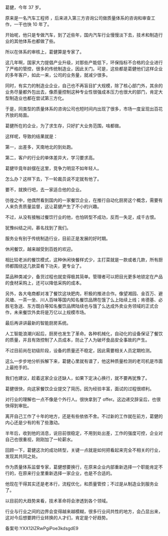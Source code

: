葛健，今年 37 岁。

原来是一名汽车工程师 ，后来进入第三方咨询公司做质量体系的咨询和审查工作，一干也快 10 年了。

开始呢，他只是专做汽车，到了近些年，国内汽车行业慢慢淡下去，技术和制造行业的其他体系也都做了些。

所以在体系的审核上，葛健算是专家了。

这几年啊，国家大力提倡产业升级，对那些产能低下，环保指标不合格的企业进行了严格的管控，很多的传统制造业，因此关门。可是，这些都是葛健他们这样企业的多年客户，如此一来，公司的业务量，就减少很多。

同时，有实力的制造业企业，自己也不再盲目扩大规模，除了核心部门外，其余的业务尽量都外包出去，像质量控制这种专业性很强成本压力也很大的部门，肯定大型制造业也都在尝试第三方化。

于是，同类型的质量体系的咨询公司也短时间内出现了很多，市场一度呈现出百花齐放的局面。

葛健所在的企业，为了求生存，只好扩大业务范围，啥都做。

这样呢，导致的结果就是：

第一，出差多，天南地北的到处跑。

第二，客户的行业的单体差异大，学习要求高。

葛健毕竟年龄摆在这里，竞争力明显不如年轻人。

怎么办？这样下去，下一轮裁员说不定就有他了。

要不，就换行吧，去一家适合他的企业。

彷徨之中，他偶然看到国内的一家餐饮企业，在推行自动化厨房这个概念，需要有人来负责质量监督，这让葛健产生了不小的兴趣。

不过，从没有接触过餐饮行业的他，也怕转型不成功，反而一失足，成千古恨。

犹豫纠结之间，慕名找到了我们。

服务业有别于传统制造行业，目前正是发展的好时期。

休闲餐饮，越来越受到百姓的欢迎。

相比较老派的餐饮模式，这种休闲快餐样式少，主打菜就是一款或者几款，所有厨师都围绕这几款菜肴下功夫，更专业了。

菜品种类减少，备货过程也就变得极其简单。管理者可以把目光更多地锁定在产品的食材采购上，还可以降低采购的成本。

另外，各大电商都对准了餐饮这块肥肉，积极的推进合作。像望湘园、金百万、避风塘、一茶一坐、川人百味等国内知名餐饮品牌在饿了么上陆续上线；肯德基、必胜宅急送、东方既白等知名餐饮品牌陆续也与饿了么达成外卖业务领域的正式合作，未来餐饮外卖将是万亿以上规模市场。

最后再讲讲最新的智能厨房系统。

人工智能浪潮兴起后，厨房也发生了革命。各种机械化，自动化的设备保证了餐饮的质量，并且有效控制了人员成本，防止了人为破坏食品安全事故的产生。

不过目前尚在初级阶段，设备的质量还不稳定，因此需要相关人员定期检测。

这么一步步地分析拆解下来，葛健心里就有谱了，他这种质量检测的老司机是市面上最抢手的。

我们也建议，趁着这家企业还缺人，如果下定决心换行，就不要再犹豫了。

葛健很快，向这家餐饮企业提交了简历。因为经验丰富，面试的过程很顺利。

对行业的理解也一点不像是个外行人。很快拿到了 offer。这边递交辞呈后，也很快得到审批。

离开自己工作了十年的地方，还是有些依依不舍。不过新的工作就在前方，葛健的内心还是少有的有了些激动。

半年后，收到他的消息，说目前很稳定，不用到处出差，工作的强度可控，企业对自己也很重视，刚刚加了一轮薪水。

回顾一下，葛健这次的成功转型，关键一点就是如何把看起来完全不相关的行业，发现其共同之处。

作为质量体系监督专家，葛健想要换行，在原来企业内部重新选择一个职能肯定不行的，在原来行业里重新选择一家企业，也是不合适的。

他现在干得其实还是老本行，流程优化，和质量管控；不过是从制造业到服务业了。

以目前的大趋势来看，技术革命将会渗透到各个领域。

行业与行业之间的边界会变得越来越模糊，很多行业间共性的地方，会凸显出来，这对今后想要跨行业转换的人才们，肯定是个好趋势。

备案号:YXX12lZRwPgiPoe3kdsgdE9